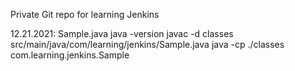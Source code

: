 Private Git repo for learning Jenkins


12.21.2021: Sample.java
    java -version
    javac -d classes src/main/java/com/learning/jenkins/Sample.java
    java -cp ./classes com.learning.jenkins.Sample